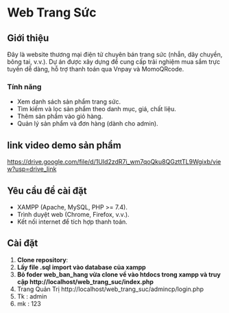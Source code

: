 # Web Trang Sức

## Giới thiệu
Đây là website thương mại điện tử chuyên bán trang sức (nhẫn, dây chuyền, bông tai, v.v.). Dự án được xây dựng để cung cấp trải nghiệm mua sắm trực tuyến dễ dàng, hỗ trợ thanh toán qua Vnpay và MomoQRcode.

### Tính năng
- Xem danh sách sản phẩm trang sức.
- Tìm kiếm và lọc sản phẩm theo danh mục, giá, chất liệu.
- Thêm sản phẩm vào giỏ hàng.
- Quản lý sản phẩm và đơn hàng (dành cho admin).

## link video demo sản phẩm 
https://drive.google.com/file/d/1UId2zdR7i_wm7qoQku8QGzttTL9Wgixb/view?usp=drive_link

## Yêu cầu để cài đặt
- XAMPP (Apache, MySQL, PHP >= 7.4).
- Trình duyệt web (Chrome, Firefox, v.v.).
- Kết nối internet để tích hợp thanh toán.

## Cài đặt
1. **Clone repository**:
2. **Lấy file .sql import vào database của xampp**
3. **Bỏ foder web_ban_hang vừa clone về vào htdocs trong xampp và truy cập http://localhost/web_trang_suc/index.php**
4. Trang Quản Trị http://localhost/web_trang_suc/admincp/login.php
5. Tk : admin
6. mk : 123
